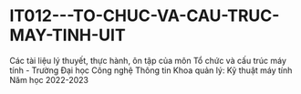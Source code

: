 # IT012---TO-CHUC-VA-CAU-TRUC-MAY-TINH-UIT
Các tài liệu lý thuyết, thực hành, ôn tập của môn Tổ chức và cấu trúc máy tính - Trường Đại học Công nghệ Thông tin
Khoa quản lý: Kỹ thuật máy tính
Năm học 2022-2023
